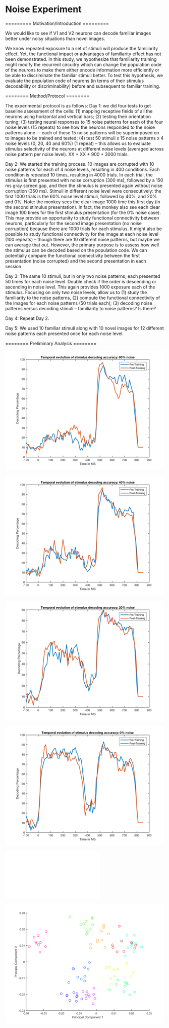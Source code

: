 Noise Experiment 
================
=========
Motivation/Introduction
       =========


We would like to see if V1 and V2 neurons can decode familiar images better under noisy situations than novel images.  

We know repeated exposure to a set of stimuli will produce the familiarity effect. Yet, the functional impact or advantages of familiarity effect has not been demonstrated.  In this study, we hypothesize that familiarity training might modify the recurrent circuitry which can change the population code of the neurons to make them either encode information more efficiently or be able to discriminate the familiar stimuli better. To test this hypothesis, we evaluate the population code of neurons (in terms of their stimulus decodability or discriminability) before and subsequent to familiar training. 











========
Method/Protocol
    ========



The experimental protocol is as follows: 
Day 1: we did four tests to get baseline assessment of the cells: (1) mapping receptive fields of all the neurons using horizontal and vertical bars; (2)  testing their orientation tuning; (3) testing neural responses to 15 noise patterns  for each of the four noise levels (15 repeats) to see how the neurons responded to the noise patterns alone -- each of these 15 noise patterns will be superimposed on to images to be trained and tested; (4) test 50 stimuli x 15 noise patterns x 4 noise levels (0, 20, 40 and 60%)  (1 repeat) – this allows us to evaluate stimulus selectivity of the neurons at different noise levels (averaged across noise pattern per noise level).  XX + XX +  900 + 3000  trials.


Day 2:  We started the training process. 10 images are corrupted with 10 noise patterns for each of 4 noise levels, resulting in 400 conditions. Each condition is repeated 10 times, resulting in 4000 trials.  In each trial,  the stimulus is first presented with noise corruption (300 ms), followed by a 150 ms gray screen gap, and then the stimulus is presented again without noise corruption (350 ms).  Stimuli in different noise level were consecutively:  the first 1000 trials is the 60% noise level stimuli, followed by 40%, and 20% and 0%.  Note: the monkey sees the clear  image 1000 time this first day (in the second stimulus presentation). In fact, the monkey also see each clear image 100 times for the first stimulus presentation (for the 0% noise case).  This may provide an opportunity to study functional connectivity between neurons, particularly for the second image presentation (no noise corruption) because there are 1000 trials for each stimulus.  It might also be possible to study functional connectivity for the image at each noise level (100 repeats) – though there are 10 different noise patterns, but maybe we can average that out.  However, the primary purpose is to assess  how well the stimulus can be decoded based on the population code.  We can potentially compare the functional connectivity between the first presentation (noise corrupted) and the second presentation in each session. 

Day 3:   The same 10 stimuli, but in only two noise patterns, each presented 50 times for each noise level. Double check if the order is descending or ascending in noise level.  This again provides 1000 exposure each of the stimulus. Focusing on only two noise levels, allow us to (1) study the familiarity to the noise patterns, (2) compute the functional connectivity of the images for each noise patterns (50 trials each); (3) decoding noise patterns versus decoding stimuli – familiarity to noise patterns? Is there?

Day 4:  Repeat Day 2.

Day 5:  We used 10 familiar stimuli along with 10 novel images for 12 different noise patterns each presented once for each noise level.  





========
Preliminary Analysis
    ========

![](pictures/newTemporalDecode60Noise.png)

![](pictures/newTemporalDecode40Noise.png)

![](pictures/newTemporalDecode20Noise.png)

![](pictures/newTemporalDecode0Noise.png)



![](pictures/PCAThirdDaySecondWindow.pdf)






![](pictures/0NoisePCAFirst300MSWindow.png)
